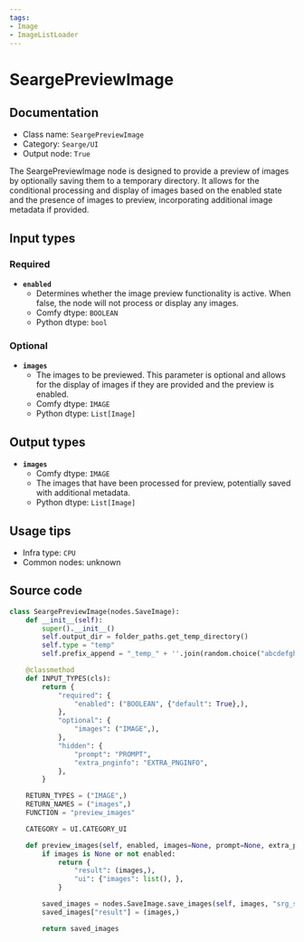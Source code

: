 ```yaml
---
tags:
- Image
- ImageListLoader
---
```


# SeargePreviewImage
## Documentation
- Class name: `SeargePreviewImage`
- Category: `Searge/UI`
- Output node: `True`

The SeargePreviewImage node is designed to provide a preview of images by optionally saving them to a temporary directory. It allows for the conditional processing and display of images based on the enabled state and the presence of images to preview, incorporating additional image metadata if provided.
## Input types
### Required
- **`enabled`**
    - Determines whether the image preview functionality is active. When false, the node will not process or display any images.
    - Comfy dtype: `BOOLEAN`
    - Python dtype: `bool`
### Optional
- **`images`**
    - The images to be previewed. This parameter is optional and allows for the display of images if they are provided and the preview is enabled.
    - Comfy dtype: `IMAGE`
    - Python dtype: `List[Image]`
## Output types
- **`images`**
    - Comfy dtype: `IMAGE`
    - The images that have been processed for preview, potentially saved with additional metadata.
    - Python dtype: `List[Image]`
## Usage tips
- Infra type: `CPU`
- Common nodes: unknown


## Source code
```python
class SeargePreviewImage(nodes.SaveImage):
    def __init__(self):
        super().__init__()
        self.output_dir = folder_paths.get_temp_directory()
        self.type = "temp"
        self.prefix_append = "_temp_" + ''.join(random.choice("abcdefghijklmnopqrstupvxyz") for _ in range(5))

    @classmethod
    def INPUT_TYPES(cls):
        return {
            "required": {
                "enabled": ("BOOLEAN", {"default": True},),
            },
            "optional": {
                "images": ("IMAGE",),
            },
            "hidden": {
                "prompt": "PROMPT",
                "extra_pnginfo": "EXTRA_PNGINFO",
            },
        }

    RETURN_TYPES = ("IMAGE",)
    RETURN_NAMES = ("images",)
    FUNCTION = "preview_images"

    CATEGORY = UI.CATEGORY_UI

    def preview_images(self, enabled, images=None, prompt=None, extra_pnginfo=None):
        if images is None or not enabled:
            return {
                "result": (images,),
                "ui": {"images": list(), },
            }

        saved_images = nodes.SaveImage.save_images(self, images, "srg_sdxl_preview", prompt, extra_pnginfo)
        saved_images["result"] = (images,)

        return saved_images

```
